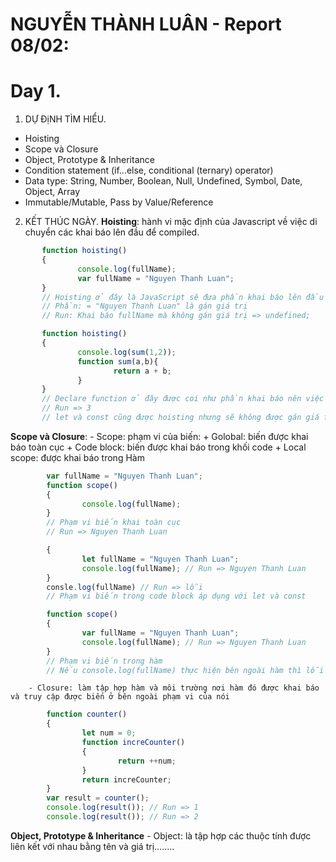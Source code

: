 # NGUYỄN THÀNH LUÂN - Report 08/02:
# Day 1.
1. DỰ ĐịNH TÌM HIỂU.
* Hoisting
* Scope và Closure
* Object, Prototype & Inheritance
* Condition statement (if...else, conditional (ternary) operator)
* Data type: String, Number, Boolean, Null, Undefined, Symbol, Date, Object, Array
* Immutable/Mutable, Pass by Value/Reference

2. KẾT THÚC NGÀY.
**Hoisting**: hành vi mặc định của Javascript về việc di chuyển các khai báo lên đầu để compiled.
 ```js
        function hoisting()
        {
                console.log(fullName);
                var fullName = "Nguyen Thanh Luan";
        }
        // Hoisting ở đây là JavaScript sẽ đưa phần khai báo lên đầu là: "var = fullName"
        // Phần: = "Nguyen Thanh Luan" là gán giá trị
        // Run: Khai báo fullName mà không gán giá trị => undefined;

        function hoisting()
        {
                console.log(sum(1,2));
                function sum(a,b){
                        return a + b;
                }
        }
        // Declare function ở đây được coi như phần khai báo nên việc hoisting sẽ đưa cả hàm lên trên
        // Run => 3
        // let và const cũng được hoisting nhưng sẽ không được gán giá trị mặc định mà sẽ được đưa vào Temporal Dead Zone
```        

**Scope và Closure**:
        - Scope: phạm vi của biến:
                + Golobal: biến được khai báo toàn cục
                + Code block: biến được khai báo trong khối code
                + Local scope: được khai báo trong Hàm
        
```js
        var fullName = "Nguyen Thanh Luan";
        function scope()
        {
                console.log(fullName);
        }
        // Phạm vi biến khai toàn cục
        // Run => Nguyen Thanh Luan

        {
                let fullName = "Nguyen Thanh Luan";
                console.log(fullName); // Run => Nguyen Thanh Luan
        }
        consle.log(fullName) // Run => lỗi
        // Phạm vi biến trong code block áp dụng với let và const

        function scope()
        {
                var fullName = "Nguyen Thanh Luan";
                console.log(fullName); // Run => Nguyen Thanh Luan
        }
        // Phạm vi biến trong hàm
        // Nếu console.log(fullName) thực hiện bên ngoài hàm thì lỗi
```
        
        - Closure: làm tập hợp hàm và môi trường nơi hàm đó được khai báo và truy cập được biến ở bên ngoài phạm vi của nói

```js
        function counter()
        {
                let num = 0;
                function increCounter()
                {
                        return ++num;
                }
                return increCounter;
        }
        var result = counter();
        console.log(result()); // Run => 1
        console.log(result()); // Run => 2
```

**Object, Prototype & Inheritance**
        - Object: là tập hợp các thuộc tính được liên kết với nhau bằng tên và giá trị........
